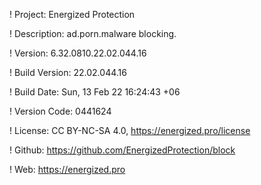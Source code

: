 ! Project: Energized Protection

! Description: ad.porn.malware blocking.

! Version: 6.32.0810.22.02.044.16

! Build Version: 22.02.044.16

! Build Date: Sun, 13 Feb 22 16:24:43 +06

! Version Code: 0441624

! License: CC BY-NC-SA 4.0, https://energized.pro/license

! Github: https://github.com/EnergizedProtection/block

! Web: https://energized.pro
